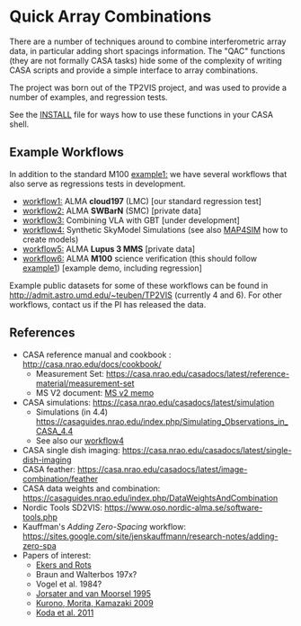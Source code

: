 # Quick Array Combinations

There are a number of techniques around to combine interferometric
array data, in particular adding short spacings information.  The
"QAC" functions (they are not formally CASA tasks) hide some of
the complexity of writing CASA scripts and provide a simple
interface to array combinations.

The project was born out of the TP2VIS project, and was used to
provide a number of examples, and regression tests.

See the [INSTALL](install) file for ways how to use these functions
in your CASA shell.



## Example Workflows

In addition to the standard M100 [example1:](example1.md)  we have several workflows that also serve as
regressions tests in development.

* [workflow1:](workflows/workflow1.md) ALMA **cloud197** (LMC)  [our standard regression test]
* [workflow2:](workflows/workflow2.md) ALMA **SWBarN** (SMC)  [private data]
* [workflow3:](workflows/workflow3.md) Combining VLA with GBT [under development]
* [workflow4:](workflows/workflow4.md) Synthetic SkyModel Simulations (see also [MAP4SIM](map4sim.md) how to create models) 
* [workflow5:](workflows/workflow5.md) ALMA **Lupus 3 MMS** [private data]
* [workflow6:](workflows/workflow6.md) ALMA **M100** science verification (this should follow [example1](example1.md)) [example demo, including regression]

Example public datasets for some of these workflows can be found in http://admit.astro.umd.edu/~teuben/TP2VIS (currently 4 and 6). For
other workflows, contact us if the PI has released the data.


## References

* CASA reference manual and cookbook : http://casa.nrao.edu/docs/cookbook/
   * Measurement Set: https://casa.nrao.edu/casadocs/latest/reference-material/measurement-set
   * MS V2 document: [MS v2 memo](https://casa.nrao.edu/casadocs/latest/reference-material/229-1.ps/@@download/file/229.ps)
* CASA simulations: https://casa.nrao.edu/casadocs/latest/simulation
  * Simulations (in 4.4) https://casaguides.nrao.edu/index.php/Simulating_Observations_in_CASA_4.4
  * See also our [workflow4](workflow4.md)
* CASA single dish imaging:  https://casa.nrao.edu/casadocs/latest/single-dish-imaging
* CASA feather: https://casa.nrao.edu/casadocs/latest/image-combination/feather
* CASA data weights and combination:  https://casaguides.nrao.edu/index.php/DataWeightsAndCombination
* Nordic Tools SD2VIS: https://www.oso.nordic-alma.se/software-tools.php
* Kauffman's *Adding Zero-Spacing* workflow: https://sites.google.com/site/jenskauffmann/research-notes/adding-zero-spa
* Papers of interest:
  * [Ekers and Rots]()
  * Braun and Walterbos  197x?
  * Vogel et al.   1984?
  * [Jorsater and van Moorsel 1995](http://adsabs.harvard.edu/abs/1995AJ....110.2037J)
  * [Kurono, Morita, Kamazaki 2009](http://adsabs.harvard.edu/abs/2009PASJ...61..873K)
  * [Koda et al. 2011](http://adsabs.harvard.edu/abs/2011ApJS..193...19K)

